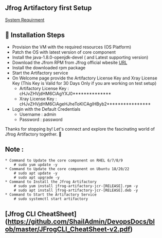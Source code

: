 ## Jfrog Artifactory first Setup 

[System Requirment](https://jfrog.com/help/r/jfrog-installation-setup-documentation/artifactory-system-requirements-and-platform-support)

## 🚀 Installation Steps

- Provision the VM with the required resources (OS Platform)
- Patch the OS with latest version of core component
- Install the java-1.8.0-openjdk-devel ( and Latest supporting version)
- Download the Jfrom RPM from Jfrog official wbesite [URL](https://releases.jfrog.io/artifactory/artifactory-rpms/jfrog-artifactory-jcr/jfrog-artifactory-jcr-[RELEASE].rpm)
- Install the downloaded rpm package
- Start the Artifactory service
- On Welcome page provide the Artifactory License Key and Xray License Key (This Key is Valid for 30 Days Only if you are working on test setup)
    * Artifactory License Key : cHJvZHVjdHM6CiAgYXJ0**************
    * Xray License Key : cHJvZHVjdHM6CiAgeHJheToKICAgIHByb2****************
- Login with the Default Credentials
    * Username : admin
    * Password : password

Thanks for stopping by! Let's connect and explore the fascinating world of Jfrog Artifactory together. 🚀

## Note :
    * Command to Update the core component on RHEL 6/7/8/9
        # sudo yum update -y
    * Command to Update the core component on Ubuntu 18/20/22
        # sudo apt update -y
        # sudo apt upgrade -y
    * Command to Install the Jfrog Artifactory
        # sudo yum install jfrog-artifactory-jcr-[RELEASE].rpm -y
        # sudo apt install jfrog-artifactory-jcr-[RELEASE].deb -y
    * Command to Start the Artifactory Service
        # sudo systemctl start artifactory
## [Jfrog CLI CheatSheet] (https://github.com/ShailAdmin/DevopsDocs/blob/master/JFrogCLI_CheatSheet-v2.pdf)


    